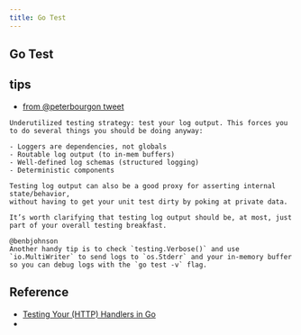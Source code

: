 ```yaml
---
title: Go Test
---
```


## Go Test

## tips
* [from @peterbourgon tweet](https://twitter.com/peterbourgon/status/1151886045861928961)
``` 
Underutilized testing strategy: test your log output. This forces you to do several things you should be doing anyway:

- Loggers are dependencies, not globals
- Routable log output (to in-mem buffers)
- Well-defined log schemas (structured logging)
- Deterministic components

Testing log output can also be a good proxy for asserting internal state/behavior, 
without having to get your unit test dirty by poking at private data.

It’s worth clarifying that testing log output should be, at most, just part of your overall testing breakfast.

@benbjohnson
Another handy tip is to check `testing.Verbose()` and use `io.MultiWriter` to send logs to `os.Stderr` and your in-memory buffer so you can debug logs with the `go test -v` flag.
```

## Reference
* [Testing Your (HTTP) Handlers in Go](https://blog.questionable.services/article/testing-http-handlers-go/)
* [](https://deliveroo.engineering/2019/05/17/testing-go-services-using-interfaces.html#services)
